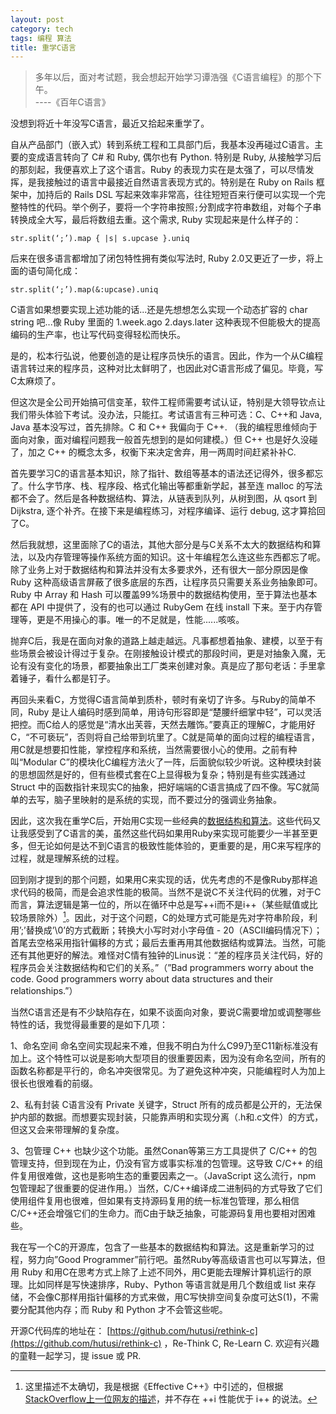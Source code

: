 ```yaml
---
layout: post
category: tech
tags: 编程 算法
title: 重学C语言
---
```


> 多年以后，面对考试题，我会想起开始学习谭浩强《C语言编程》的那个下午。     
> ----《百年C语言》

没想到将近十年没写C语言，最近又拾起来重学了。

自从产品部门（嵌入式）转到系统工程和工具部门后，我基本没再碰过C语言。主要的变成语言转向了 C# 和 Ruby, 偶尔也有 Python. 特别是 Ruby, 从接触学习后的那刻起，我便喜欢上了这个语言。Ruby 的表现力实在是太强了，可以尽情发挥，是我接触过的语言中最接近自然语言表现方式的。特别是在 Ruby on Rails 框架中，加持后的 Rails DSL 写起来效率非常高，往往短短百来行便可以实现一个完整特性的代码。举个例子，要将一个字符串按照`;`分割成字符串数组，对每个子串转换成全大写，最后将数组去重。这个需求, Ruby 实现起来是什么样子的：

```
str.split(‘;’).map { |s| s.upcase }.uniq
```

后来在很多语言都增加了闭包特性拥有类似写法时, Ruby 2.0又更近了一步，将上面的语句简化成：

```
str.split(‘;’).map(&:upcase).uniq
```

C语言如果想要实现上述功能的话...还是先想想怎么实现一个动态扩容的 char string 吧...像 Ruby 里面的 1.week.ago 2.days.later 这种表现不但能极大的提高编码的生产率，也让写代码变得轻松而快乐。

是的，松本行弘说，他要创造的是让程序员快乐的语言。因此，作为一个从C编程语言转过来的程序员，这种对比太鲜明了，也因此对C语言形成了偏见。毕竟，写C太麻烦了。

但这次是全公司开始搞可信变革，软件工程师需要考试认证，特别是大领导钦点让我们带头体验下考试。没办法，只能扛。考试语言有三种可选：C、C++和 Java, Java 基本没写过，首先排除。C 和 C++ 我偏向于 C++. （我的编程思维倾向于面向对象，面对编程问题我一般首先想到的是如何建模。）但 C++ 也是好久没碰了，加之 C++ 的概念太多，权衡下来决定舍弃，用一两周时间赶紧补补C.

首先要学习C的语言基本知识，除了指针、数组等基本的语法还记得外，很多都忘了。什么字节序、栈、程序段、格式化输出等都重新学起，甚至连 malloc 的写法都不会了。然后是各种数据结构、算法，从链表到队列，从树到图，从 qsort 到 Dijkstra, 逐个补齐。在接下来是编程练习，对程序编译、运行 debug, 这才算拾回了C。

然后我就想，这里面除了C的语法，其他大部分是与C关系不太大的数据结构和算法，以及内存管理等操作系统方面的知识。这十年编程怎么连这些东西都忘了呢。除了业务上对于数据结构和算法并没有太多要求外，还有很大一部分原因是像 Ruby 这种高级语言屏蔽了很多底层的东西，让程序员只需要关系业务抽象即可。Ruby 中 Array 和 Hash 可以覆盖99%场景中的数据结构使用，至于算法也基本都在 API 中提供了，没有的也可以通过 RubyGem 在线 install 下来。至于内存管理等，更是不用操心的事。唯一的不足就是，性能......咳咳。

抛弃C后，我是在面向对象的道路上越走越远。凡事都想着抽象、建模，以至于有些场景会被设计得过于复杂。在刚接触设计模式的那段时间，更是对抽象入魔，无论有没有变化的场景，都要抽象出工厂类来创建对象。真是应了那句老话：手里拿着锤子，看什么都是钉子。

再回头来看C，方觉得C语言简单到质朴，顿时有亲切了许多。与Ruby的简单不同，Ruby 是让人编码时感到简单，用诗句形容即是“楚腰纤细掌中轻”，可以灵活把控。而C给人的感觉是“清水出芙蓉，天然去雕饰。”要真正的理解C，才能用好C，“不可亵玩”，否则将自己给带到坑里了。C就是简单的面向过程的编程语言，用C就是想要扣性能，掌控程序和系统，当然需要很小心的使用。之前有种叫“Modular C”的模块化C编程方法火了一阵，后面貌似较少听说。这种模块封装的思想固然是好的，但有些模式套在C上显得极为复杂；特别是有些实践通过 Struct 中的函数指针来现实C的抽象，把好端端的C语言搞成了四不像。写C就简单的去写，脑子里映射的是系统的实现，而不要过分的强调业务抽象。

因此，这次我在重学C后，开始用C实现一些经典的[数据结构和算法](https://github.com/hutusi/rethink-c)。这些代码又让我感受到了C语言的美，虽然这些代码如果用Ruby来实现可能要少一半甚至更多，但无论如何是达不到C语言的极致性能体验的，更重要的是，用C来写程序的过程，就是理解系统的过程。

回到刚才提到的那个问题，如果用C来实现的话，优先考虑的不是像Ruby那样追求代码的极简，而是会追求性能的极简。当然不是说C不关注代码的优雅，对于C而言，算法逻辑是第一位的，所以在循环中总是写++i而不是i++（某些赋值或比较场景除外）[^1]。因此，对于这个问题，C的处理方式可能是先对字符串阶段，利用’;’替换成’\0’的方式截断；转换大小写时对小字母值 - 20（ASCII编码情况下）；首尾去空格采用指针偏移的方式；最后去重再用其他数据结构或算法。当然，可能还有其他更好的解法。难怪对C情有独钟的Linus说：“差的程序员关注代码，好的程序员会关注数据结构和它们的关系。”（”Bad programmers worry about the code. Good programmers worry about data structures and their relationships.”）

当然C语言还是有不少缺陷存在，如果不谈面向对象，要说C需要增加或调整哪些特性的话，我觉得最重要的是如下几项：

1、命名空间
命名空间实现起来不难，但我不明白为什么C99乃至C11新标准没有加上。这个特性可以说是影响大型项目的很重要因素，因为没有命名空间，所有的函数名称都是平行的，命名冲突很常见。为了避免这种冲突，只能编程时人为加上很长也很难看的前缀。

2、私有封装
C语言没有 Private 关键字，Struct 所有的成员都是公开的，无法保护内部的数据。而想要实现封装，只能靠声明和实现分离（.h和.c文件）的方式，但这又会来带理解的复杂度。

3、包管理 
C++ 也缺少这个功能。虽然Conan等第三方工具提供了 C/C++ 的包管理支持，但到现在为止，仍没有官方或事实标准的包管理。这导致 C/C++ 的组件复用很难做，这也是影响生态的重要因素之一。（JavaScript 这么流行，npm 包管理起了很重要的促进作用。）当然，C/C++编译成二进制码的方式导致了它们使用组件复用也很难，但如果有支持源码复用的统一标准包管理，那么相信C/C++还会增强它们的生命力。而C由于缺乏抽象，可能源码复用也要相对困难些。

我在写一个C的开源库，包含了一些基本的数据结构和算法。这是重新学习的过程，努力向”Good Programmer”前行吧。虽然Ruby等高级语言也可以写算法，但用 Ruby 和用C在思考方式上除了上述不同外，用C更能去理解计算机运行的原理。比如同样是写快速排序，Ruby、Python 等语言就是用几个数组或 list 来存储，不会像C那样用指针偏移的方式来做，用C写快排空间复杂度可达S(1)，不需要分配其他内存；而 Ruby 和 Python 才不会管这些呢。

开源C代码库的地址在： [https://github.com/hutusi/rethink-c](https://github.com/hutusi/rethink-c)  ，Re-Think C, Re-Learn C.  欢迎有兴趣的童鞋一起学习，提 issue 或 PR. 

[^1]: 这里描述不太确切，我是根据《Effective C++》中引述的，但根据[StackOverflow上一位网友的描述](https://stackoverflow.com/a/24858/1122976)，并不存在 ++i 性能优于 i++ 的说法。
